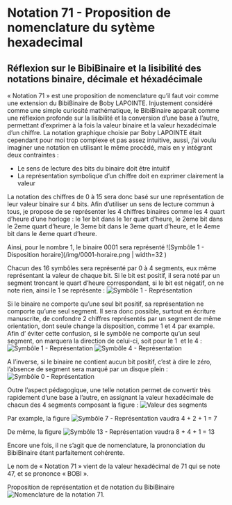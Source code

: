 # Notation 71 - Proposition de nomenclature du sytème hexadecimal 
## Réflexion sur le BibiBinaire et la lisibilité des notations binaire, décimale et héxadécimale  

« Notation 71 » est une proposition de nomenclature qu’il faut voir comme une extension du BibiBinaire de Boby LAPOINTE.
Injustement considéré comme une simple curiosité mathématique, le BibiBinaire apparaît comme une  réflexion profonde sur la lisibilité et la conversion d’une base à l’autre, permettant d’exprimer à la fois la valeur binaire et la valeur hexadécimale d’un chiffre.
La notation graphique choisie par Boby LAPOINTE était cependant pour moi trop complexe et pas assez intuitive, aussi, j’ai voulu imaginer une notation en utilisant le même procédé, mais en y intégrant deux contraintes :
- Le sens de lecture des bits du binaire doit être intuitif
- La représentation symbolique d’un chiffre doit en exprimer clairement la valeur

La notation des chiffres de 0 à 15 sera donc basé sur une représentation de leur valeur binaire sur 4 bits.
Afin d’utiliser un sens de lecture commun à tous, je propose de se représenter les 4 chiffres binaires comme les 4 quart d’heure d’une horloge : le 1er  bit dans le 1er quart d’heure, le 2eme bit dans le 2eme quart d’heure,  le 3eme bit dans le 3eme quart d’heure, et le 4eme bit dans le 4eme quart d’heure.

Ainsi, pour le nombre 1, le binaire 0001 sera représenté ![Symbôle 1 - Disposition horaire](/img/0001-horaire.png | width=32 )


Chacun des 16 symbôles sera représenté par 0 à 4 segments, eux même représentant la valeur de chaque bit. 
Si le bit est positif, il sera noté par un segment troncant le quart d’heure correspondant, si le bit est
 négatif, on ne note rien, ainsi le 1 se représente : ![Symbôle 1 - Représentation](/img/1_nodir.png)


Si le binaire ne comporte qu’une seul bit positif, sa représentation ne comporte qu’une seul segment. Il sera donc possible, surtout en écriture manuscrite, de confondre 2 chiffres représentés par un segment de même orientation, dont seule change la disposition, comme 1 et 4 par example.
Afin d’ éviter cette confusion, si le symbôle ne comporte qu’un seul segment, on marquera la 
direction de celui-ci, soit pour le 1  et le 4 : ![Symbôle 1 - Représentation](/img/1.png) ![Symbôle 4 - Représentation](/img/4.png)


A l’inverse, si le binaire ne contient aucun bit positif, c’est à dire le zéro, l’absence de segment 
sera marqué par un disque plein : ![Symbôle 0 - Représentation](/img/0.png) 



Outre l’aspect pédagogique, une telle notation permet de convertir très rapidement d’une base à l’autre, en assignant la valeur hexadécimale de chacun des 4 segments composant la figure : ![ Valeur des segments ](/img/8421.png) 

Par example, la figure ![Symbôle 7 - Représentation](/img/7.png) vaudra  4 + 2 + 1 = 7

De même, la figure ![Symbôle 13 - Représentation](/img/13.png) vaudra  8 + 4 + 1 = 13


Encore une fois, il ne s’agit que de nomenclature, la prononciation du BibiBinaire étant parfaitement cohérente.

Le nom de « Notation 71 » vient de la valeur hexadécimal de 71 qui se note 47, et se prononce « BOBI ».
 



Proposition de représentation et de notation du BibiBinaire 
![Nomenclature de la notation 71.](/img/notation.png)
	

